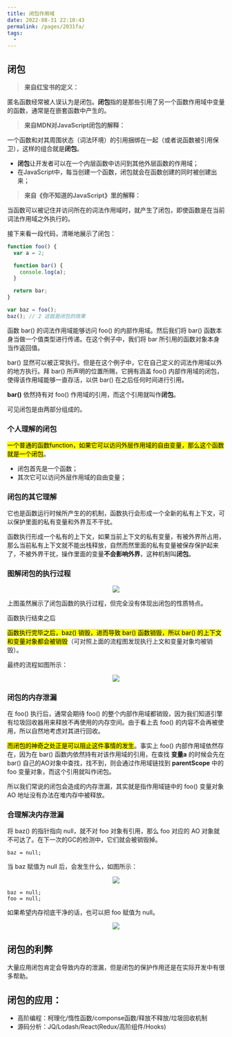 ```yaml
---
title: 闭包作用域
date: 2022-08-31 22:10:43
permalink: /pages/2031fa/
tags: 
  - 
---
```


## 闭包

> **来自红宝书的定义：**

匿名函数经常被人误认为是闭包。**闭包**指的是那些引用了另一个函数作用域中变量的函数，通常是在嵌套函数中产生的。

> **来自MDN对JavaScript闭包的解释：**

一个函数和对其周围状态（词法环境）的引用捆绑在一起（或者说函数被引用保卫），这样的组合就是**闭包**。
- **闭包**让开发者可以在一个内层函数中访问到其他外层函数的作用域；
- 在JavaScript中，每当创建一个函数，闭包就会在函数创建的同时被创建出来；

> **来自《你不知道的JavaScript》里的解释：**

当函数可以被记住并访问所在的词法作用域时，就产生了闭包，即使函数是在当前词法作用域之外执行的。

接下来看一段代码，清晰地展示了闭包：

```js
function foo() {
  var a = 2;

  function bar() {
    console.log(a);
  }

  return bar;
}

var baz = foo();
baz(); // 2 这就是闭包的效果
```

函数 bar() 的词法作用域能够访问 foo() 的内部作用域。然后我们将 bar() 函数本身当做一个值类型进行传递。在这个例子中，我们将 bar 所引用的函数对象本身当作返回值。

bar() 显然可以被正常执行。但是在这个例子中，它在自己定义的词法作用域以外的地方执行。拜 bar() 所声明的位置所赐，它拥有涵盖 foo() 内部作用域的闭包，使得该作用域能够一直存活，以供 bar() 在之后任何时间进行引用。

**bar()** 依然持有对 foo() 作用域的引用，而这个引用就叫作**闭包**。

可见闭包是由两部分组成的。

### 个人理解的闭包

<mark>一个普通的函数function，如果它可以访问外层作用域的自由变量，那么这个函数就是一个闭包</mark>。

- 闭包首先是一个函数；
- 其次它可以访问外层作用域的自由变量；

### 闭包的其它理解

它也是函数运行时候所产生的的机制，函数执行会形成一个全新的私有上下文，可以保护里面的私有变量和外界互不干扰。

函数执行形成一个私有的上下文，如果当前上下文的私有变量，有被外界所占用，那么当前私有上下文就不能出栈释放，自然而然里面的私有变量被保存保护起来了，不被外界干扰，操作里面的变量**不会影响外界**，这种机制叫**闭包**。

### 图解闭包的执行过程

<center><img src="https://s2.loli.net/2023/03/16/3sDia154dNTnG6o.png"/></center>

上图虽然展示了闭包函数的执行过程，但完全没有体现出闭包的性质特点。

函数执行结束之后

<mark>函数执行完毕之后，baz() 销毁，进而导致 bar() 函数销毁，所以 bar() 的上下文和变量对象都会被销毁</mark>（可对照上面的流程图发现执行上文和变量对象均被销毁）。

最终的流程如图所示：

<center><img src="https://s2.loli.net/2023/03/16/YGEWD7QFaJbZHVI.png"/></center>

### 闭包的内存泄漏

在 foo() 执行后，通常会期待 foo() 的整个内部作用域都销毁，因为我们知道引擎有垃圾回收器用来释放不再使用的内存空间。由于看上去 foo() 的内容不会再被使用，所以自然地考虑对其进行回收。

<mark>而闭包的神奇之处正是可以阻止这件事情的发生</mark>。事实上 foo() 内部作用域依然存在，因为在 bar() 函数内依然持有对该作用域的引用，在查找 **变量a** 的时候会先在 bar() 自己的AO对象中查找，找不到，则会通过作用域链找到 **parentScope** 中的 foo 变量对象，而这个引用就叫作闭包。

所以我们常说的闭包会造成的内存泄漏，其实就是指作用域链中的 foo() 变量对象AO 地址没有办法在堆内存中被释放。

### 合理解决内存泄漏

将 baz() 的指针指向 null，就不对 foo 对象有引用，那么 foo 对应的 AO 对象就不可达了。在下一次的GC的检测中，它们就会被销毁掉。

```JS
baz = null;
```

当 baz 赋值为 null 后，会发生什么，如图所示：

<center><img src="https://s2.loli.net/2023/03/16/aHtjN5Seo8BTyfu.png"/></center>

```JS
baz = null;
foo = null;
```

如果希望内存彻底干净的话，也可以把 foo 赋值为 null。

<center><img src="https://s2.loli.net/2023/03/16/bekTrRhFEfmMuJv.png"/></center>

## 闭包的利弊

大量应用闭包肯定会导致内存的泄漏，但是闭包的保护作用还是在实际开发中有很多帮助。

## 闭包的应用：

- 高阶编程：柯理化/惰性函数/componse函数/释放不释放/垃圾回收机制
- 源码分析：JQ/Lodash/React(Redux/高阶组件/Hooks)
